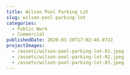 ```yaml
---
title: Wilson Pool Parking Lot
slug: wilson-pool-parking-lot
categories:
  - Public Work
  - Commercial
publishedDate: 2020-03-20T17:02:46.072Z
projectImages:
  - /assets/wilson-pool-parking-lot-01.jpeg
  - /assets/wilson-pool-parking-lot-02.jpeg
  - /assets/wilson-pool-parking-lot-03.jpeg
---
```

